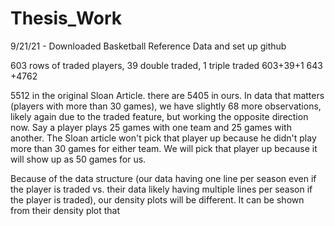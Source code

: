 # Thesis_Work

9/21/21 - Downloaded Basketball Reference Data and set up github

603 rows of traded players, 39 double traded, 1 triple traded
603+39+1
643 +4762

5512 in the original Sloan Article. there are 5405 in ours. In data that matters (players with more than 30 games), we have slightly 68 more observations, likely again due to the traded feature, but working the opposite direction now. Say a player plays 25 games with one team and 25 games with another. The Sloan article won't pick that player up because he didn't play more than 30 games for either team. We will pick that player up because it will show up as 50 games for us. 

Because of the data structure (our data having one line per season even if the player is traded vs. their data likely having multiple lines per season if the player is traded), our density plots will be different. It can be shown from their density plot that 